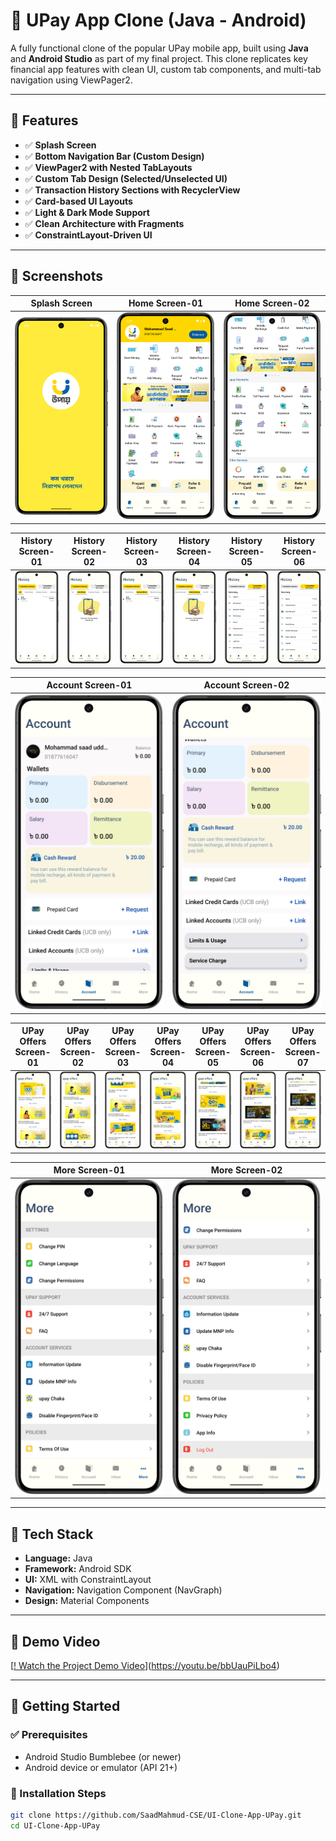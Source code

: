 # 🏦 UPay App Clone (Java - Android)

A fully functional clone of the popular UPay mobile app, built using **Java** and **Android Studio** as part of my final project. This clone replicates key financial app features with clean UI, custom tab components, and multi-tab navigation using ViewPager2.

---

## 📱 Features

- ✅ **Splash Screen**
- ✅ **Bottom Navigation Bar (Custom Design)**
- ✅ **ViewPager2 with Nested TabLayouts**
- ✅ **Custom Tab Design (Selected/Unselected UI)**
- ✅ **Transaction History Sections with RecyclerView**
- ✅ **Card-based UI Layouts**
- ✅ **Light & Dark Mode Support**
- ✅ **Clean Architecture with Fragments**
- ✅ **ConstraintLayout-Driven UI**

---

## 📸 Screenshots

|   Splash Screen   |   Home Screen-01  |   Home Screen-02  |
|-------------------|-------------------|-------------------|
| ![Input](screenshots/Splash.png) | ![Result](screenshots/Home-01.png) | ![Result](screenshots/Home-02.png) |

|   History Screen-01  |   History Screen-02  |   History Screen-03   |   History Screen-04   |   History Screen-05  |   History Screen-06  | 
|----------------------|----------------------|-----------------------|-----------------------|----------------------|----------------------|
| ![Input](screenshots/History-01.png) | ![Result](screenshots/History-02.png) | ![Result](screenshots/History-03.png) | ![Result](screenshots/History-04.png) |  ![Result](screenshots/History-05.png) | ![Result](screenshots/History-06.png) |

|   Account Screen-01   |   Account Screen-02   |
|-----------------------|-----------------------|
| ![Input](screenshots/Account-01.png) | ![Result](screenshots/Account-02.png) |

|   UPay Offers Screen-01  |   UPay Offers Screen-02  |   UPay Offers Screen-03   |   UPay Offers Screen-04   |   UPay Offers Screen-05  |   UPay Offers Screen-06  |   UPay Offers Screen-07  |
|--------------------------|--------------------------|---------------------------|---------------------------|--------------------------|--------------------------|--------------------------|
| ![Input](screenshots/Offers-01.png) | ![Result](screenshots/Offers-02.png) | ![Result](screenshots/Offers-03.png) | ![Result](screenshots/Offers-04.png) |  ![Result](screenshots/Offers-05.png) | ![Result](screenshots/Offers-06.png) | ![Result](screenshots/Offers-07.png) |

|   More Screen-01   |   More Screen-02   |
|--------------------|--------------------|
| ![Input](screenshots/More-01.png) | ![Result](screenshots/More-02.png) |

---

## 🔧 Tech Stack

- **Language:** Java
- **Framework:** Android SDK
- **UI:** XML with ConstraintLayout
- **Navigation:** Navigation Component (NavGraph)
- **Design:** Material Components

---

## 🎥 Demo Video

[[! Watch the Project Demo Video](https://img.youtube.com/vi/bbUauPiLbo4/0.jpg)](https://youtu.be/bbUauPiLbo4)

---

## 🚀 Getting Started

### ✅ Prerequisites

- Android Studio Bumblebee (or newer)
- Android device or emulator (API 21+)

### 🔧 Installation Steps

```bash
git clone https://github.com/SaadMahmud-CSE/UI-Clone-App-UPay.git
cd UI-Clone-App-UPay
